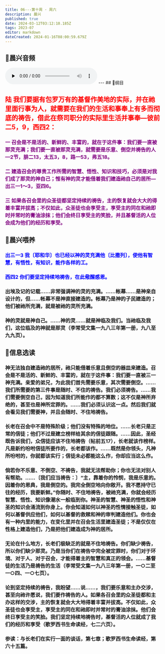 ```yaml
---
title: 06---第十周 · 周六
description: 晨兴
published: true
date: 2024-03-12T03:12:10.185Z
tags: 2023-07
editor: markdown
dateCreated: 2024-01-16T08:00:59.679Z
---
```


## 🎵晨兴音频
<audio id="audio" controls="" preload="none">
      <source id="mp3" src="/2023-07/week10/week10day6.mp3">
</audio>
---
## 📖纲目

## <font color=red>陆 我们要据有包罗万有的基督作美地的实际，并在祂里面行事为人，就需要在我们的生活和事奉上有多而彻底的祷告，借此在祭司职分的实际里生活并事奉—彼前二5，9，西四2：</font>

### <font color=purple>一 召会是不是活的、新鲜的、丰富的，就在于这件事：我们要一直被那灵充满；我们要一直被那灵充满，就需要是乐意、倒空并祷告的人—2节，腓二13，太五3，8，路一53，弗五18。</font>

### <font color=purple>二 建造召会的尊贵工作所需的智慧、悟性、知识和技巧，必须是对我们成了那灵的神自己；惟有神的灵才能借着我们建造祂自己的居所—出三一1～3，亚四6。</font>

### <font color=purple>三 如果各召会里的众圣徒都坚定持续的祷告，主的恢复就会大大的得着丰富并拔高；不仅如此，众圣徒也会享受主，享受主的同在和祂即时并常时的膏油涂抹；他们会终日享受主的笑脸，并且基督活的人位会成为他们的经历和享受。</font>

## 📖晨兴喂养

### <font color=blue>出三一3    我〔耶和华〕也已经以神的灵充满他〔比撒列〕，使他有智慧，有悟性，有知识，能作各样的工。</font>

### <font color=blue>西四2    你们要坚定持续地祷告，在此儆醒感恩。</font>

### 出埃及记的记载……非常强调神的灵的充满。……帐幕……是神亲自设计的，但……帐幕不是神直接建造的。帐幕乃是神的子民建造的；他们被祂所充满，就是被祂的灵所充满。

### 神的灵就是神自己。……神的灵……就是神临及我们。当祂临及我们，这位临及的神就是那灵（李常受文集一九八三年第一册，九八至九九页）。

## 📖信息选读

### 神无法独自建造祂的居所，祂只能借着乐意且倒空的器皿来建造。召会是不是活的、新鲜的、丰富的，就在于这件事：我们要一直被三一神充满。亲爱的弟兄，为此我们首先需要乐意，其次需要倒空。……我们所需要的第三件事是随时、不住的祷告。我们必须祷告。……我们需要倒空自己，因为知道我们所能作的都不算数；这不仅是神所弃绝的，甚至也是神所定罪的。……我们必须认识这一点。然后我们就会看见我们需要神，并且会随时、不住地祷告。

### 长老在召会中不是特殊阶级；他们没有特殊的地位。……长老只是正常的信徒；他们不过是建立榜样给其余的信徒跟随。……因此，圣经既告诉我们，众信徒应该不住地祷告（帖前五17），长老就该作榜样。凡是新约吩咐信徒所要作的，长老都该作。……既然是你领头，凡神所吩咐的，你就都该实行；信徒未必都能这么作，你却应当这么作。

### 倘若你不乐意、不倒空、不祷告，我就无法帮助你；你也无法对别人有帮助。……〔我们应当祷告：〕“主，靠着你的怜悯，我是乐意的。因着你的恩典，我是倒空的。我完全倒空地向你敞开。我不愿持守已往的经历，我要新鲜。”你随时、不住地祷告，被祂充满，你就会经历智慧、悟性、知识像潮水一般临到你。神圣的智慧、神圣的悟性和神圣的知识会涌流到你身上。你会知道如何以神圣的性情接触圣徒，如何以基督供应他们，如何以基督的救赎和神的审判建造他们。你也会有一种内里的能力，在变化里并在召会生活里建造圣徒；不是仅仅在性格上建造他们，乃是把他们建造成为神的居所。

### 无论在什么地方，长老们极缺乏的就是不住地祷告。你们缺少祷告，所以你们缺少那灵。乃是当你们在祷告中完全被定罪时，你们对于环境、对于人、对于召会，才能得着主的智慧和真正的领会。……基督徒的生活乃是祷告的生活（李常受文集一九八三年第一册，一○二至一○四、一○七页）。

### 论到坚定持续的祷告，我盼望……说……，我们要乐意和主办交涉，甚至向祂许愿说，我们要作祷告的人。如果各召会里的众圣徒都和主办这样的交涉，主的恢复就会大大地得着丰富并拔高。不仅如此，众圣徒也会享受主，享受主的同在和祂即时并常时的膏油涂抹。他们会终日享受主的笑脸。我们坚定持续地祷告时，基督活的人位就成了我们的经历和享受（歌罗西书生命读经，七二六页）。

### 参读：与长老们在实行一面的谈话，第七章；歌罗西书生命读经，第六十五篇。
<!-- Google tag (gtag.js) -->
<script async src="https://www.googletagmanager.com/gtag/js?id=G-1P8709Z16T"></script>
<script>
  window.dataLayer = window.dataLayer || [];
  function gtag(){dataLayer.push(arguments);}
  gtag('js', new Date());

  gtag('config', 'G-1P8709Z16T');
</script>